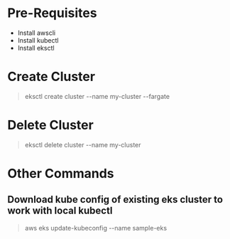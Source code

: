 # Pre-Requisites 
* Install awscli
* Install kubectl
* Install eksctl

# Create Cluster
> eksctl create cluster --name my-cluster --fargate

# Delete Cluster
> eksctl delete cluster --name my-cluster

# Other Commands
## Download kube config of existing eks cluster to work with local kubectl 
>  aws eks update-kubeconfig --name sample-eks